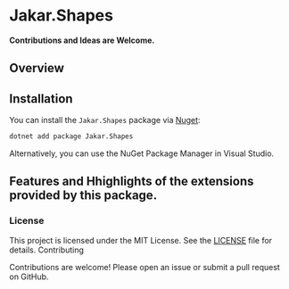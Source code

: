 # Jakar.Shapes

**Contributions and Ideas are Welcome.**

## Overview
 
## Installation

You can install the `Jakar.Shapes` package via [Nuget](https://www.nuget.org/packages/Jakar.Shapes/):

```sh
dotnet add package Jakar.Shapes
```

Alternatively, you can use the NuGet Package Manager in Visual Studio.

## Features and Hhighlights of the extensions provided by this package.


### License

This project is licensed under the MIT License. See the [LICENSE](./LICENSE.txt) file for details.
Contributing

Contributions are welcome! Please open an issue or submit a pull request on GitHub.

